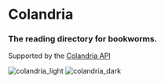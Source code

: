 # Colandria
### The reading directory for bookworms.

Supported by the [Colandria API](https://github.com/mgsium/colandria-api)

![colandria_light](https://user-images.githubusercontent.com/46031748/110190092-870d2580-7e19-11eb-84e4-21f0aced8797.PNG)
![colandria_dark](https://user-images.githubusercontent.com/46031748/110190093-870d2580-7e19-11eb-972c-ea4360838961.PNG)

